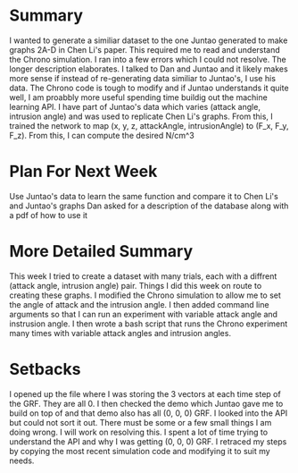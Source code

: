 # Summary 
I wanted to generate a similiar dataset to the one Juntao generated to make graphs 2A-D in Chen Li's paper. This required me to read and understand the Chrono simulation. I ran into a few errors which I could not resolve. The longer description elaborates. I talked to Dan and Juntao and it likely makes more sense if instead of re-generating data similiar to Juntao's, I use his data. The Chrono code is tough to modify and if Juntao understands it quite well, I am proabbly more useful spending time buildig out the machine learning API. I have part of Juntao's data which varies (attack angle, intrusion angle) and was used to replicate Chen Li's graphs. From this, I trained the network to map (x, y, z, attackAngle, intrusionAngle) to (F_x, F_y, F_z). From this, I can compute the desired N/cm^3 

# Plan For Next Week
Use Juntao's data to learn the same function and compare it to Chen Li's and Juntao's graphs
Dan asked for a description of the database along with a pdf of how to use it

# More Detailed Summary
This week I tried to create a dataset with many trials, each with a diffrent (attack angle, intrusion angle) pair. 
Things I did this week on route to creating these graphs. I modified the Chrono simulation to allow me to set the angle of attack and the intrusion angle. I then added command line arguments so that I can run an experiment with variable attack angle and instrusion angle. I then wrote a bash script that runs the Chrono experiment many times with variable attack angles and intrusion angles.

# Setbacks
I opened up the file where I was storing the 3 vectors at each time step of the GRF. They are all 0. I then checked the demo which Juntao gave me to build on top of and that demo also has all (0, 0, 0) GRF. I looked into the API but could not sort it out. There must be some or a few small things I am doing wrong. I will work on resolving this. I spent a lot of time trying to understand the API and why I was getting (0, 0, 0) GRF. I retraced my steps by copying the most recent simulation code and modifying it to suit my needs.

